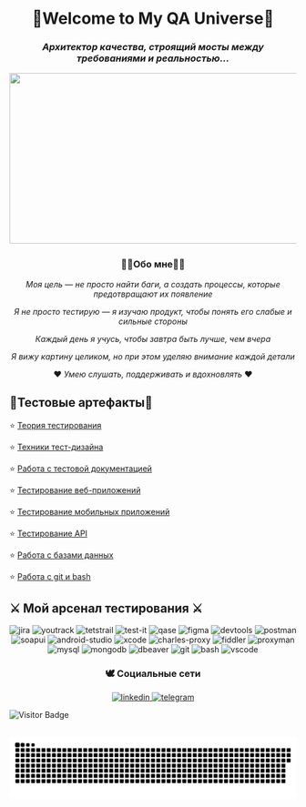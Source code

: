 # <div align="center">🌠Welcome to My QA Universe🌠</div>

### <div align="center"> _Архитектор качества, строящий мосты между требованиями и реальностью..._ </div>

<div align="center">
  <img src="https://mir-s3-cdn-cf.behance.net/project_modules/max_1200/38094b95235473.5e92ecc4409a8.gif" width="600" height="300"/>
</div>

<div align="center"> 

### 🫸🏼Обо мне🫷🏼

 _Моя цель — не просто найти баги, а создать процессы, которые предотвращают их появление_ 

 _Я не просто тестирую — я изучаю продукт, чтобы понять его слабые и сильные стороны_ 

 _Каждый день я учусь, чтобы завтра быть лучше, чем вчера_ 

 _Я вижу картину целиком, но при этом уделяю внимание каждой детали_ 

❤️ _Умею слушать, поддерживать и вдохновлять_ ❤️
</div align="center"> 


## 💎Тестовые артефакты💎

⭐ [Теория тестирования](https://github.com/Ulyana-Vlasenko/Theory) 

⭐ [Техники тест-дизайна](https://github.com/Ulyana-Vlasenko/Design) 

⭐ [Работа с тестовой документацией](https://github.com/Ulyana-Vlasenko/docs) 

⭐ [Тестирование веб-приложений](https://github.com/Ulyana-Vlasenko/Web) 

⭐ [Тестирование мобильных приложений](https://github.com/Ulyana-Vlasenko/mobile) 

⭐ [Тестирование API](https://github.com/Ulyana-Vlasenko/api) 

⭐ [Работа с базами данных](https://github.com/Ulyana-Vlasenko/database) 

⭐ [Работа с git и bash](https://github.com/Ulyana-Vlasenko/git_bash) 


## ⚔️ Мой арсенал тестирования ⚔️

<div align="center"> 

  <img src="https://cdn.jsdelivr.net/gh/devicons/devicon/icons/jira/jira-original.svg" title="jira" alt="jira" width="40" height="40"/> <img src="https://upload.wikimedia.org/wikipedia/commons/thumb/8/8d/YouTrack_Icon.svg/1024px-YouTrack_Icon.svg.png?20200803082248" title="youtrack" alt="youtrack" width="40" height="40"/> <img src="https://img.icons8.com/fluent/600/testrail.png" title="testrail" alt="tetstrail" width="40" height="40"/> <img src="https://encrypted-tbn0.gstatic.com/images?q=tbn:ANd9GcRqrqXxW65W4Djab6xULDxbOB17-i_MQX1Iog&s" title="test-it" alt="test-it" width="40" height="40"/> <img src="https://luna1.co/eb0187.png" title="qase" alt="qase" width="40" height="40"/> <img src="https://cdn.jsdelivr.net/gh/devicons/devicon/icons/figma/figma-original.svg" title="figma" alt="figma" width="40" height="40"/> <img src="https://d33wubrfki0l68.cloudfront.net/38b5c953a4667366685d55db55d057c86db1fc54/a0fdc/static/acae6b24d940347661ca901ea07f47c1/chrome-dev-logo-icon.png" title="devtools" alt="devtools" width="40" height="40"/> <img src="https://encrypted-tbn0.gstatic.com/images?q=tbn:ANd9GcQsDdEMpUiHgPLNvf2NyWsgNuCQcbETfQ_clQ&s" title="postman" alt="postman" width="40" height="40"/> <img src="https://encrypted-tbn0.gstatic.com/images?q=tbn:ANd9GcRN4q2KTFwfgdsfd2mzAeLKuyuwWALpaoBjlA&s" title="soapui" alt="soapui" width="40" height="40"/> <img src="https://cdn.jsdelivr.net/gh/devicons/devicon/icons/androidstudio/androidstudio-original.svg" title="android-studio" alt="android-studio" width="40" height="40"/> <img src="https://cdn.jsdelivr.net/gh/devicons/devicon/icons/xcode/xcode-original.svg" title="xcode" alt="xcode" width="40" height="40"/> <img src="https://encrypted-tbn0.gstatic.com/images?q=tbn:ANd9GcRa5hkS9doj1yavaS6Oesv8uX3PWwZ2RfOygw&s" title="charles-proxy" alt="charles-proxy" width="40" height="40"/> <img src="https://www.megaleechers.com/storage/Fiddler-Everywhere-Icon.png" title="fiddler" alt="fiddler" width="40" height="40"/> <img src="https://pbs.twimg.com/profile_images/1589614420766126080/slAIVDtr_400x400.jpg" title="proxyman" alt="proxyman" width="40" height="40"/> <img src="https://cdn.jsdelivr.net/gh/devicons/devicon/icons/mysql/mysql-original.svg" title="mysql" alt="mysql" width="40" height="40"/> <img src="https://cdn.jsdelivr.net/gh/devicons/devicon/icons/mongodb/mongodb-original.svg" title="mongodb" alt="mongodb" width="40" height="40"/> <img src="https://encrypted-tbn0.gstatic.com/images?q=tbn:ANd9GcRhrLLKEQNE9jnocQjMdrtsVIZqLCe0CTWkow&s" title="dbeaver" alt="dbeaver" width="40" height="40"/> <img src="https://cdn.jsdelivr.net/gh/devicons/devicon/icons/git/git-original.svg" title="git" alt="git" width="40" height="40"/> <img src="https://upload.wikimedia.org/wikipedia/commons/thumb/4/4b/Bash_Logo_Colored.svg/1024px-Bash_Logo_Colored.svg.png?20180723054350" title="bash" alt="bash" width="40" height="40"/>  <img src="https://cdn.jsdelivr.net/gh/devicons/devicon/icons/vscode/vscode-original.svg" title="vscode" alt="vscode" width="40" height="40"/>

</div align="center">

### <div align="center"> 🕊 Социальные сети</div>

<div align="center">
  <div id="badges">
    <a href="https://www.linkedin.com/in/ulyana-vlasenko/" target="_blank">
      <img src="https://cdn-icons-png.flaticon.com/512/2504/2504799.png" width="40" height="40" alt="linkedin" />
    </a>
    <a href="https://t.me/Icarus_and_the_sun" target="_blank">
      <img src="https://cdn-icons-png.flaticon.com/512/2111/2111646.png" width="40" height="40" alt="telegram" />
    </a>
  </div>
</div>


![Visitor Badge](https://visitor-badge.laobi.icu/badge?page_id=Ulyana-Vlasenko)

&nbsp;
![Snake animation](https://github.com/Ulyana-Vlasenko/Ulyana-Vlasenko/blob/main/github-snake.svg)
&nbsp;

